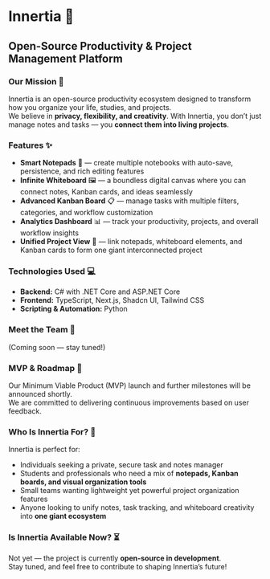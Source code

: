 # Innertia 🚀  
## Open-Source Productivity & Project Management Platform  

### Our Mission 🎯  
Innertia is an open-source productivity ecosystem designed to transform how you organize your life, studies, and projects.  
We believe in **privacy, flexibility, and creativity**. With Innertia, you don’t just manage notes and tasks — you **connect them into living projects**.  

### Features ✨  
- **Smart Notepads** 📝 — create multiple notebooks with auto-save, persistence, and rich editing features  
- **Infinite Whiteboard** 🖼️ — a boundless digital canvas where you can connect notes, Kanban cards, and ideas seamlessly  
- **Advanced Kanban Board** 📋 — manage tasks with multiple filters, categories, and workflow customization  
- **Analytics Dashboard** 📊 — track your productivity, projects, and overall workflow insights  
- **Unified Project View** 🔗 — link notepads, whiteboard elements, and Kanban cards to form one giant interconnected project  

### Technologies Used 💻  
- **Backend:** C# with .NET Core and ASP.NET Core  
- **Frontend:** TypeScript, Next.js, Shadcn UI, Tailwind CSS  
- **Scripting & Automation:** Python  

### Meet the Team 👥  
(Coming soon — stay tuned!)  

### MVP & Roadmap 📅  
Our Minimum Viable Product (MVP) launch and further milestones will be announced shortly.  
We are committed to delivering continuous improvements based on user feedback.  

### Who Is Innertia For? 🎯  
Innertia is perfect for:  
- Individuals seeking a private, secure task and notes manager  
- Students and professionals who need a mix of **notepads, Kanban boards, and visual organization tools**  
- Small teams wanting lightweight yet powerful project organization features  
- Anyone looking to unify notes, task tracking, and whiteboard creativity into **one giant ecosystem**  

### Is Innertia Available Now? ⏳  
Not yet — the project is currently **open-source in development**.  
Stay tuned, and feel free to contribute to shaping Innertia’s future!  
